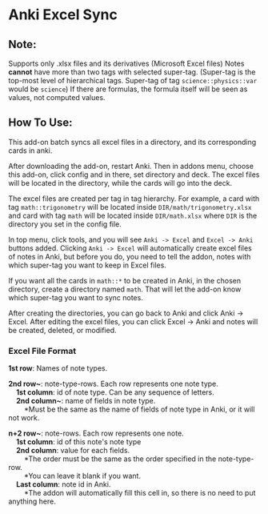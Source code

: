 # Anki Excel Sync

## Note:
Supports only .xlsx files and its derivatives (Microsoft Excel files)
Notes **cannot** have more than two tags with selected super-tag. (Super-tag is the top-most level of hierarchical tags. Super-tag of tag `science::physics::var` would be `science`)
If there are formulas, the formula itself will be seen as values, not computed values.

## How To Use:
This add-on batch syncs all excel files in a directory, and its corresponding cards in anki.

After downloading the add-on, restart Anki. Then in addons menu, choose this add-on, click config and in there, set directory and deck. The excel files will be located in the directory, while the cards will go into the deck.

The excel files are created per tag in tag hierarchy. For example, a card with tag `math::trigonometry` will be located inside `DIR/math/trigonometry.xlsx` and card with tag `math` will be located inside `DIR/math.xlsx` where `DIR` is the directory you set in the config file.

In top menu, click tools, and you will see `Anki -> Excel` and `Excel -> Anki` buttons added.
Clicking `Anki -> Excel` will automatically create excel files of notes in Anki, but before you do, you need to tell the addon, notes with which super-tag you want to keep in Excel files.

If you want all the cards in `math::*` to be created in Anki, in the chosen directory, create a directory named `math`. That will let the add-on know which super-tag you want to sync notes.

After creating the directories, you can go back to Anki and click Anki -> Excel. After editing the excel files, you can click Excel -> Anki and notes will be created, deleted, or modified.

### Excel File Format
**1st row**: Names of note types.

**2nd row~**: note-type-rows. Each row represents one note type.<br>
&nbsp; &nbsp; **1st column**: id of note type. Can be any sequence of letters.<br>
&nbsp; &nbsp; **2nd column~**: name of fields in note type. <br>
&nbsp; &nbsp; &nbsp; &nbsp; *Must be the same as the name of fields of note type in Anki, or it will not work.<br>

**n+2 row~**: note-rows. Each row represents one note.<br>
&nbsp; &nbsp; **1st column**: id of this note's note type<br>
&nbsp; &nbsp; **2nd column**: value for each fields. <br>
&nbsp; &nbsp; &nbsp; &nbsp; *The order must be the same as the order specified in the note-type-row. <br>
&nbsp; &nbsp; &nbsp; &nbsp; *You can leave it blank if you want.<br>
&nbsp; &nbsp; **Last column**: note id in Anki. <br>
&nbsp; &nbsp; &nbsp; &nbsp; *The addon will automatically fill this cell in, so there is no need to put anything here.<br>

